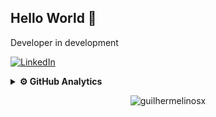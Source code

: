 ## Hello World 👋

Developer in development

[![LinkedIn](https://img.shields.io/badge/LinkedIn-0077B5?style=for-the-badge&logo=linkedin&logoColor=white)](https://www.linkedin.com/in/guilhermelinosx/)





<details>
   
   <summary><b>⚙️ GitHub Analytics</b></summary>
   </br>
  <div align="center">
  <img height="230em" src="https://github-readme-stats.vercel.app/api?username=guilhermelinosx&show_icons=true&theme=dark"/>
  <img height="230em" src="https://github-readme-stats.vercel.app/api/top-langs/?username=guilhermelinosx&theme=dark"/>
  </div>
</details>

<p align="center"> <img src="https://komarev.com/ghpvc/?username=guilhermelinosx&label=Profile%20views&color=03bb85&style=flat" alt="guilhermelinosx" /> </p>

